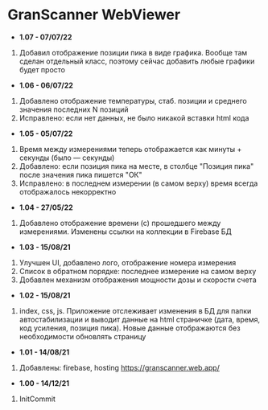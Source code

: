 # GranScanner WebViewer

* <b>1.07 - 07/07/22</b>
1. Добавил отображение позиции пика в виде графика. Вообще там сделан отдельный класс, поэтому сейчас добавить любые графики будет просто
* <b>1.06 - 06/07/22</b>
1. Добавлено отображение температуры, стаб. позиции и среднего значения последних N позиций
2. Исправлено: если нет данных, не было никакой вставки html кода
* <b>1.05 - 05/07/22</b>
1. Время между измерениями теперь отображается как минуты + секунды (было — секунды)
2. Добавлено: если позиция пика на месте, в столбце "Позиция пика" после значения пика пишется "ОК"
3. Исправлено: в последнем измерении (в самом верху) время всегда отображалось некорректно
* <b>1.04 - 27/05/22</b>
1. Добавлено отображение времени (с) прошедшего между измерениями. Изменены ссылки на коллекции в Firebase БД
* <b>1.03 - 15/08/21</b>
1. Улучшен UI, добавлено лого, отображение номера измерения
2. Список в обратном порядке: последнее измерение на самом верху
3. Добавлен механизм отображения мощности дозы и скорости счета
* <b>1.02 - 15/08/21</b>
1. index, css, js. Приложение отслеживает изменения в БД для папки автостабилизации и выводит данные на html страничке (дата, время, код усиления, позиция пика). Новые данные отображаются без необходимости обновлять страницу
* <b>1.01 - 14/08/21</b>
1. Добавлены: firebase, hosting https://granscanner.web.app/
* <b>1.00 - 14/12/21</b>
1. InitCommit
